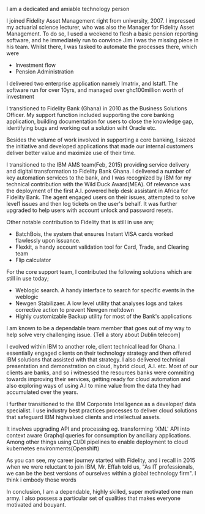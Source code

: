 I am a dedicated and amiable technology person

I joined Fidelity Asset Management right from university, 2007. I impressed my actuarial science lecturer, who was also the Manager for Fidelity Asset Management. 
To do so, I used a weekend to flesh a basic pension reporting software, and he immediately run to convince Jim i was the missing piece in his team.
Whilst there, I was tasked to automate the processes there, which were
- Investment flow
- Pension Administration

I delivered two enterprise application namely Imatrix, and Istaff. The software run for over 10yrs, and managed over ghc100million worth of investment

 
I transitioned to Fidelity Bank (Ghana) in 2010 as the Business Solutions Officer. My support function included supporting the core banking application, building documentation for users to close the knowledge gap, identifying bugs and working out a solution wiht Oracle etc. 

Besides the volume of work involved in supporting a core banking, I siezed the initiative and developed applications that made our internal customers deliver better value and maximize use of their time.
 
I transitioned to the IBM AMS team(Feb, 2015) providing service delivery and digital transformation to Fidelity Bank Ghana. I delivered a number of key automation services to the bank, and I was recognized by IBM for my technical contribution with the Wild Duck Award(MEA). 
Of relevance was the deployment of the first A.I. powered help desk assistant in Africa for Fidelity Bank. The agent engaged users on their issues, attempted to solve level1 issues and then log tickets on the user's behalf. It was further upgraded to help users with account unlock and password resets. 

Other notable contribution to Fidelity that is still in use are;
- BatchBois, the system that ensures Instant VISA cards worked flawlessly upon issuance.
- Flexkit, a handy account validation tool for Card, Trade, and Clearing team
- Flip calculator

For the core support team, I contributed the following solutions which are still in use today;
- Weblogic search. A handy interface to search for specific events in the weblogic 
- Newgen Stabilizaer. A low level utility that analyses logs and takes corrective action to prevent Newgen meltdown
- Highly customizable Backup utility for most of the Bank's applications

I am known to be a dependable team member that goes out of my way to help solve very challenging issue. {Tell a story about Dublin telecom]

I evolved within IBM to another role, client technical lead for Ghana. I essentially engaged clients on their technology strategy and then offered IBM solutions that assisted with that strategy. I also delivered technical presentation and demonstration on cloud, hybrid cloud, A.I. etc.
Most of our clients are banks, and so i witnessed the resources banks were commiting towards improving their services, getting ready for cloud automation and also exploring ways of using A.I to mine value from the data they had accumulated over the years. 


I further transitioned to the IBM Corporate Intelligence as a developer/ data specialist. I use industry best practices processes to deliver cloud solutions that safeguard IBM highvalued clients and intellectual assets.

It involves upgrading API and processing eg. transforming 'XML' API into context aware Graphql queries for consumption by anciliary applications. Among other things using CI/DI pipelines to enable deployment to cloud kubernetes environments(Openshift) 

As you can see, my career journey started with Fidelity, and i recall in 2015 when we were reluctant to join IBM, Mr. Effah told us, "As IT professionals, we can be the best versions of ourselves within a global technology firm". I think i embody those words

In conclusion, I am a dependable, highly skilled, super motivated one man army. 
I also possess a particular set of qualities that makes everyone motivated and bouyant.
